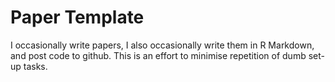 
<!-- README.md is generated from README.Rmd. Please edit that file -->

# Paper Template

<!-- badges: start -->

<!-- badges: end -->

I occasionally write papers, I also occasionally write them in R
Markdown, and post code to github. This is an effort to minimise
repetition of dumb set-up tasks.
